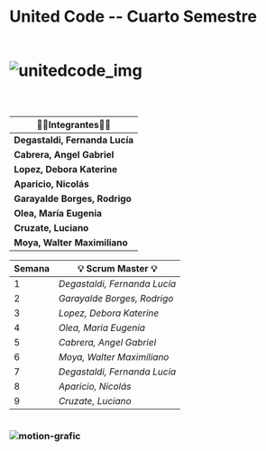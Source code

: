 <h1> United Code -- Cuarto Semestre
<br> 
<br>

![unitedcode_img](https://user-images.githubusercontent.com/69828273/232091454-d63b2c5b-c0a7-4dae-8df3-80a01b99d08a.png) 

<h3>
  <br>
 
| 👩‍💻**Integrantes**👩‍💻     |
|--------------------------|
| **Degastaldi, Fernanda Lucía** |
| **Cabrera, Angel Gabriel** |
| **Lopez, Debora Katerine** |
| **Aparicio, Nicolás** |
| **Garayalde Borges, Rodrigo** |
| **Olea, María Eugenia** |
| **Cruzate, Luciano** |
| **Moya, Walter Maximiliano** |

  

| **Semana** | 💡 **Scrum Master** 💡    |
|----------------------|----------------------|
|  1  | *Degastaldi, Fernanda Lucía* |
|  2  | *Garayalde Borges, Rodrigo* |
|  3  | *Lopez, Debora Katerine* |
|  4  | *Olea, Maria Eugenia* |
|  5  | *Cabrera, Angel Gabriel* |
|  6  | *Moya, Walter Maximiliano* |
|  7  | *Degastaldi, Fernanda Lucía* |
|  8  | *Aparicio, Nicolás* |
|  9  | *Cruzate, Luciano* |

<br> ![motion-grafic](https://user-images.githubusercontent.com/69828273/232174796-797d2ac4-2b09-4353-a18e-762930d92002.gif)
